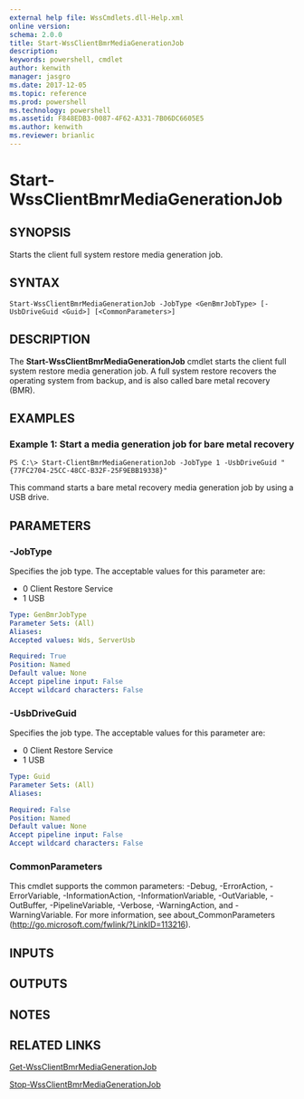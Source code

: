 ```yaml
---
external help file: WssCmdlets.dll-Help.xml
online version: 
schema: 2.0.0
title: Start-WssClientBmrMediaGenerationJob
description: 
keywords: powershell, cmdlet
author: kenwith
manager: jasgro
ms.date: 2017-12-05
ms.topic: reference
ms.prod: powershell
ms.technology: powershell
ms.assetid: F848EDB3-0087-4F62-A331-7B06DC6605E5
ms.author: kenwith
ms.reviewer: brianlic
---
```


# Start-WssClientBmrMediaGenerationJob

## SYNOPSIS
Starts the client full system restore media generation job.

## SYNTAX

```
Start-WssClientBmrMediaGenerationJob -JobType <GenBmrJobType> [-UsbDriveGuid <Guid>] [<CommonParameters>]
```

## DESCRIPTION
The **Start-WssClientBmrMediaGenerationJob** cmdlet starts the client full system restore media generation job.
A full system restore recovers the operating system from backup, and is also called bare metal recovery (BMR).

## EXAMPLES

### Example 1: Start a media generation job for bare metal recovery
```
PS C:\> Start-ClientBmrMediaGenerationJob -JobType 1 -UsbDriveGuid "{77FC2704-25CC-48CC-B32F-25F9EBB19338}"
```

This command starts a bare metal recovery media generation job by using a USB drive.

## PARAMETERS

### -JobType
Specifies the job type.
The acceptable values for this parameter are:

- 0  Client Restore Service
- 1  USB

```yaml
Type: GenBmrJobType
Parameter Sets: (All)
Aliases: 
Accepted values: Wds, ServerUsb

Required: True
Position: Named
Default value: None
Accept pipeline input: False
Accept wildcard characters: False
```

### -UsbDriveGuid
Specifies the job type.
The acceptable values for this parameter are:

- 0  Client Restore Service
- 1  USB

```yaml
Type: Guid
Parameter Sets: (All)
Aliases: 

Required: False
Position: Named
Default value: None
Accept pipeline input: False
Accept wildcard characters: False
```

### CommonParameters
This cmdlet supports the common parameters: -Debug, -ErrorAction, -ErrorVariable, -InformationAction, -InformationVariable, -OutVariable, -OutBuffer, -PipelineVariable, -Verbose, -WarningAction, and -WarningVariable. For more information, see about_CommonParameters (http://go.microsoft.com/fwlink/?LinkID=113216).

## INPUTS

## OUTPUTS

## NOTES

## RELATED LINKS

[Get-WssClientBmrMediaGenerationJob](./Get-WssClientBmrMediaGenerationJob.md)

[Stop-WssClientBmrMediaGenerationJob](./Stop-WssClientBmrMediaGenerationJob.md)

